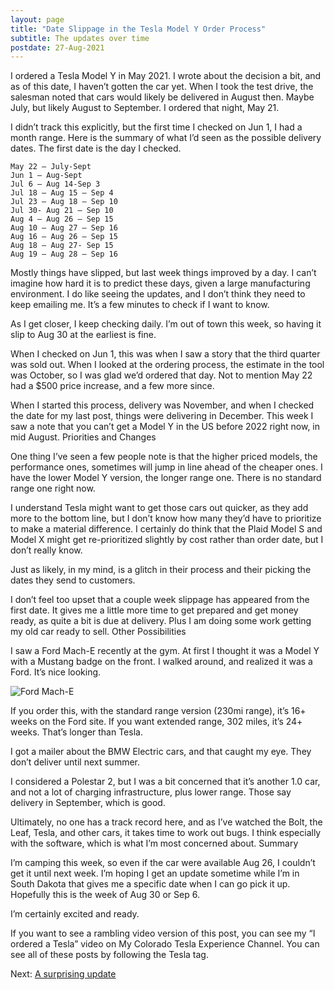 ```yaml
---
layout: page
title: "Date Slippage in the Tesla Model Y Order Process"
subtitle: The updates over time
postdate: 27-Aug-2021
---
```


I ordered a Tesla Model Y in May 2021. I wrote about the decision a bit, and as of this date, I haven’t gotten the car yet. When I took the test drive, the salesman noted that cars would likely be delivered in August then. Maybe July, but likely August to September. I ordered that night, May 21.

I didn’t track this explicitly, but the first time I checked on Jun 1, I had a month range. Here is the summary of what I’d seen as the possible delivery dates. The first date is the day I checked.

    May 22 – July-Sept
    Jun 1 – Aug-Sept
    Jul 6 – Aug 14-Sep 3
    Jul 18 – Aug 15 – Sep 4
    Jul 23 – Aug 18 – Sep 10
    Jul 30- Aug 21 – Sep 10
    Aug 4 – Aug 26 – Sep 15
    Aug 10 – Aug 27 – Sep 16
    Aug 16 – Aug 26 – Sep 15
    Aug 18 – Aug 27- Sep 15
    Aug 19 – Aug 28 – Sep 16

Mostly things have slipped, but last week things improved by a day. I can’t imagine how hard it is to predict these days, given a large manufacturing environment. I do like seeing the updates, and I don’t think they need to keep emailing me. It’s a few minutes to check if I want to know.

As I get closer, I keep checking daily. I’m out of town this week, so having it slip to Aug 30 at the earliest is fine.

When I checked on Jun 1, this was when I saw a story that the third quarter was sold out. When I looked at the ordering process, the estimate in the tool was October, so I was glad we’d ordered that day. Not to mention May 22 had a $500 price increase, and a few more since.

When I started this process, delivery was November, and when I checked the date for my last post, things were delivering in December. This week I saw a note that you can’t get a Model Y in the US before 2022 right now, in mid August.
Priorities and Changes

One thing I’ve seen a few people note is that the higher priced models, the performance ones, sometimes will jump in line ahead of the cheaper ones. I have the lower Model Y version, the longer range one. There is no standard range one right now.

I understand Tesla might want to get those cars out quicker, as they add more to the bottom line, but I don’t know how many they’d have to prioritize to make a material difference. I certainly do think that the Plaid Model S and Model X might get re-prioritized slightly by cost rather than order date, but I don’t really know.

Just as likely, in my mind, is a glitch in their process and their picking the dates they send to customers.

I don’t feel too upset that a couple week slippage has appeared from the first date. It gives me a little more time to get prepared and get money ready, as quite a bit is due at delivery. Plus I am doing some work getting my old car ready to sell.
Other Possibilities

I saw a Ford Mach-E recently at the gym. At first I thought it was a Model Y with a Mustang badge on the front. I walked around, and realized it was a Ford. It’s nice looking.

![Ford Mach-E](https://voiceofthedba.files.wordpress.com/2021/08/20210807_090925_thumb.jpg?w=672&h=380)

If you order this, with the standard range version (230mi range), it’s 16+ weeks on the Ford site. If you want extended range, 302 miles, it’s 24+ weeks. That’s longer than Tesla.

I got a mailer about the BMW Electric cars, and that caught my eye. They don’t deliver until next summer.

I considered a Polestar 2, but I was a bit concerned that it’s another 1.0 car, and not a lot of charging infrastructure, plus lower range. Those say delivery in September, which is good.

Ultimately, no one has a track record here, and as I’ve watched the Bolt, the Leaf, Tesla, and other cars, it takes time to work out bugs. I think especially with the software, which is what I’m most concerned about.
Summary

I’m camping this week, so even if the car were available Aug 26, I couldn’t get it until next week. I’m hoping I get an update sometime while I’m in South Dakota that gives me a specific date when I can go pick it up. Hopefully this is the week of Aug 30 or Sep 6.

I’m certainly excited and ready.

If you want to see a rambling video version of this post, you can see my “I ordered a Tesla” video on My Colorado Tesla Experience Channel. You can see all of these posts by following the Tesla tag.

Next: [A surprising update](/projects/tesla/surpriseupdate/)

